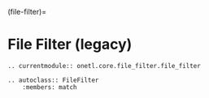 (file-filter)=

# File Filter (legacy)

```{eval-rst}
.. currentmodule:: onetl.core.file_filter.file_filter
```

```{eval-rst}
.. autoclass:: FileFilter
    :members: match
```

